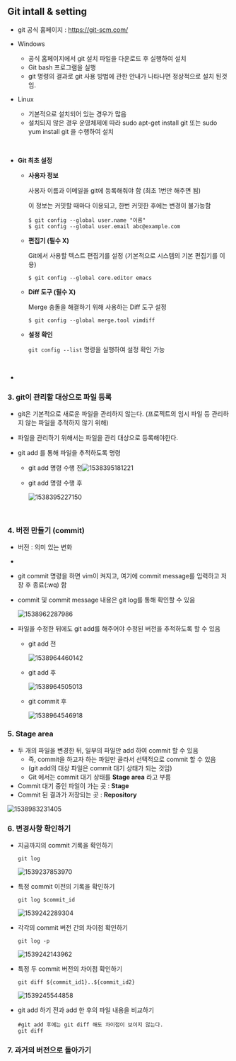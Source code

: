 ## Git intall & setting

- git 공식 홈페이지 : https://git-scm.com/

- Windows
  - 공식 홈페이지에서 git 설치 파일을 다운로드 후 실행하여 설치
  - Git bash 프로그램을 실행
  - git 명령의 결과로 git 사용 방법에 관한 안내가 나타나면 정상적으로 설치 된것임.

- Linux
  - 기본적으로 설치되어 있는 경우가 많음
  - 설치되지 않은 경우 운영체제에 따라 sudo apt-get install git 또는 sudo yum install git 을 수행하여 설치

  ​

- **Git 최초 설정** 

  - **사용자 정보**

    사용자 이름과 이메일을 git에 등록해줘야 함 (최초 1번만 해주면 됨)

    이 정보는 커밋할 때마다 이용되고, 한번 커밋한 후에는 변경이 불가능함

    ```shell
    $ git config --global user.name "이름"
    $ git config --global user.email abc@example.com
    ```

  - **편집기 (필수 X)**

    Git에서 사용할 텍스트 편집기를 설정 (기본적으로 시스템의 기본 편집기를 이용)

    ```shell
    $ git config --global core.editor emacs
    ```

  - **Diff 도구 (필수 X)**

    Merge 충돌을 해결하기 위해 사용하는 Diff 도구 설정

    ```shell
    $ git config --global merge.tool vimdiff
    ```

  - **설정 확인**

    `git config --list` 명령을 실행하여 설정 확인 가능

    ​


- ​



### 3. git이 관리할 대상으로 파일 등록

- git은 기본적으로 새로운 파일을 관리하지 않는다.
  (프로젝트의 임시 파일 등 관리하지 않는 파일을 추적하지 않기 위해)

- 파일을 관리하기 위해서는 파일을 관리 대상으로 등록해야한다.

- git add 를 통해 파일을 추적하도록 명령

  - git add 명령 수행 전![1538395181221](C:\Users\my\AppData\Local\Temp\1538395181221.png)

  - git add 명령 수행 후

    ![1538395227150](C:\Users\my\AppData\Local\Temp\1538395227150.png)

    ​


### 4. 버전 만들기 (commit)

- 버전 : 의미 있는 변화
- ​


- git commit 명령을 하면 vim이 켜지고, 여기에 commit message를 입력하고 저장 후 종료(:wq) 함

- commit 및 commit message 내용은 git log를 통해 확인할 수 있음

  ![1538962287986](C:\Users\my\AppData\Local\Temp\1538962287986.png)

- 파일을 수정한 뒤에도 git add를 해주어야 수정된 버전을 추적하도록 할 수 있음

  - git add 전

    ![1538964460142](C:\Users\my\AppData\Local\Temp\1538964460142.png)

  - git add 후

    ![1538964505013](C:\Users\my\AppData\Local\Temp\1538964505013.png)

  - git commit 후

    ![1538964546918](C:\Users\my\AppData\Local\Temp\1538964546918.png)




### 5. Stage area

- 두 개의 파일을 변경한 뒤, 일부의 파일만 add 하여 commit 할 수 있음
  - 즉, commit을 하고자 하는 파일만 골라서 선택적으로 commit 할 수 있음
  - (git add의 대상 파일은 commit 대기 상태가 되는 것임)
  - Git 에서는 commit 대기 상태를 **Stage area** 라고 부름
- Commit 대기 중인 파일이 가는 곳 : **Stage**
- Commit 된 결과가 저장되는 곳 : **Repository**

![1538983231405](C:\Users\my\AppData\Local\Temp\1538983231405.png)



### 6. 변경사항 확인하기

- 지금까지의 commit 기록을 확인하기

  ```shell
  git log
  ```

  ![1539237853970](C:\Users\my\AppData\Local\Temp\1539237853970.png)

- 특정 commit 이전의 기록을 확인하기

  ```shell
  git log $commit_id
  ```

  ![1539242289304](C:\Users\my\AppData\Local\Temp\1539242289304.png)

- 각각의 commit 버전 간의 차이점 확인하기

  ```shell
  git log -p
  ```

  ![1539242143962](C:\Users\my\AppData\Local\Temp\1539242143962.png)

- 특정 두 commit 버전의 차이점 확인하기

  ```shell
  git diff ${commit_id1}..${commit_id2}
  ```

  ![1539245544858](C:\Users\my\AppData\Local\Temp\1539245544858.png)

- git add 하기 전과 add 한 후의 파일 내용을 비교하기

  ```shell
  #git add 후에는 git diff 해도 차이점이 보이지 않는다.
  git diff
  ```



### 7. 과거의 버전으로 돌아가기

